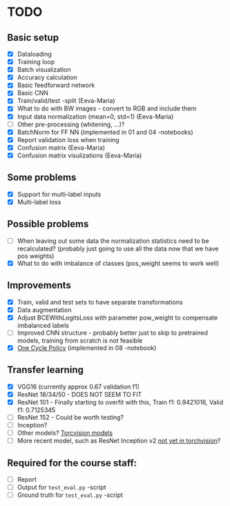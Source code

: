 # TODO

## Basic setup
- [x] Dataloading
- [x] Training loop
- [x] Batch visualization
- [x] Accuracy calculation
- [x] Basic feedforward network
- [x] Basic CNN
- [x] Train/valid/test -split (Eeva-Maria)
- [x] What to do with BW images - convert to RGB and include them
- [x] Input data normalization (mean=0, std=1) (Eeva-Maria)
- [ ] Other pre-processing (whitening, ...)?
- [x] BatchNorm for FF NN (implemented in 01 and 04 -notebooks)
- [x] Report validation loss when training
- [x] Confusion matrix (Eeva-Maria)
- [x] Confusion matrix visulizations (Eeva-Maria)

## Some problems
- [x] Support for multi-label inputs
- [x] Multi-label loss

## Possible problems
- [ ] When leaving out some data the normalization statistics need to be recalculated? (probably just going to use all the data now that we have pos weights)
- [x] What to do with imbalance of classes (pos\_weight seems to work well)

## Improvements
- [x] Train, valid and test sets to have separate transformations
- [x] Data augmentation
- [x] Adjust BCEWithLogitsLoss with parameter pow\_weight to compensate imbalanced labels
- [ ] Improved CNN structure - probably better just to skip to pretrained models, training from scratch is not feasible
- [x] [One Cycle Policy](https://arxiv.org/pdf/1803.09820.pdf) (implemented in 08 -notebook)

## Transfer learning
- [x] VGG16 (currently approx 0.67 validation f1)
- [x] ResNet 18/34/50 - DOES NOT SEEM TO FIT
- [x] ResNet 101 - Finally starting to overfit with this, Train f1: 0.9421016, Valid f1: 0.7125345
- [ ] ResNet 152 - Could be worth testing?
- [ ] Inception?
- [ ] Other models? [Torcvision models](https://pytorch.org/docs/stable/torchvision/models.html)
- [ ] More recent model, such as ResNet Inception v2 [not yet in torchvision](https://github.com/Cadene/pretrained-models.pytorch)?

## Required for the course staff:
- [ ] Report
- [ ] Output for `test_eval.py` -script
- [ ] Ground truth for `test_eval.py` -script
